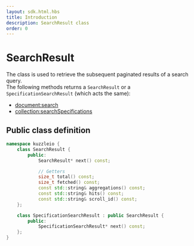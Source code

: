 ```yaml
---
layout: sdk.html.hbs
title: Introduction
description: SearchResult class
order: 0
---
```


# SearchResult

The class is used to retrieve the subsequent paginated results of a search query.  
The following methods returns a `SearchResult` or a `SpecificationSearchResult` (which acts the same):

- [document:search](/sdk-reference/cpp/1/document/search)
- [collection:searchSpecifications](/sdk-reference/cpp/1/collection/search-specifications)

## Public class definition

```cpp
namespace kuzzleio {
    class SearchResult {
        public:
            SearchResult* next() const;

            // Getters
            size_t total() const;
            size_t fetched() const;
            const std::string& aggregations() const;
            const std::string& hits() const;
            const std::string& scroll_id() const;
    };

    class SpecificationSearchResult : public SearchResult {
        public:
            SpecificationSearchResult* next() const;
    };
}
```
